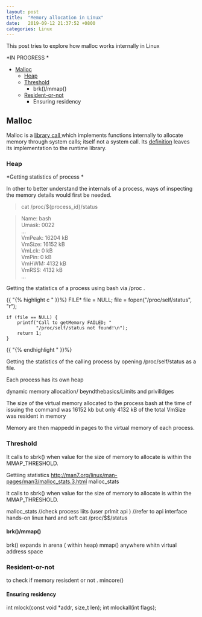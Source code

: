 ```yaml
---
layout: post
title:  "Memory allocation in Linux"
date:   2019-09-12 21:37:52 +0800
categories: Linux
---
```


This post tries to explore how malloc works internally in Linux

*IN PROGRESS *

* [Malloc](#Malloc)
  - [Heap](#Heap)
  - [Threshold](#Threshold)
    - brk()/mmap()
  - [Resident-or-not](#Resident-or-not)
    - Ensuring residency 

## Malloc

Malloc is a  [ library call ](https://www.humblec.com/who-told-malloc-is-a-system-call/) which implements functions internally to allocate memory through system calls; itself
not a system call. 
Its [definition](https://pubs.opengroup.org/onlinepubs/009695399/functions/malloc.html) leaves its implementation to the runtime library.



### Heap


*Getting statistics of process *

In other to better understand the internals of a process, ways of inspecting the memory details would first be needed.

> cat /proc/${process_id}/status

>Name:   bash\
>Umask:  0022\
> ...\
>VmPeak:    16204 kB\
>VmSize:    16152 kB\
>VmLck:         0 kB\
>VmPin:         0 kB\
>VmHWM:      4132 kB\
>VmRSS:      4132 kB\
> ...

Getting the statistics of a process using bash via /proc . 

{{ "{% highlight c " }}%}
	FILE* file = NULL;
	file = fopen("/proc/self/status", "r");
	
	if (file == NULL) {
		printf("Call to getMemory FAILED; "
			   "/proc/self/status not found!\n");
		return 1;
	}
{{ "{% endhighlight " }}%}

Getting the statistics of the calling process by opening  /proc/self/status as a file. 



Each process has its own heap



dynamic memory allocaition/ beyndthebasics/Limits and privilldges 

The size of the virtual memory allocated to the process bash at the time of issuing the command was 16152 kb
but only 4132 kB of the total VmSize was resident in memory



Memory are then mappedd in pages to the virtual memory of each process.

### Threshold


It calls to sbrk() when value for the size of memory to allocate is within the MMAP_THRESHOLD.

Gettiing statistics 
http://man7.org/linux/man-pages/man3/malloc_stats.3.html
malloc_stats

It calls to sbrk() when value for the size of memory to allocate is within the MMAP_THRESHOLD.

malloc_stats
//check process liits
(user prlmit api ) //refer to api interface hands-on linux hard and soft 
cat /proc/$$/status


#### brk()/mmap()

brk() expands in arena ( within heap)
mmap() anywhere whitn virtual address space


### Resident-or-not

to check if memory resisdent or not . mincore()

#### Ensuring residency 
int mlock(const void *addr, size_t len);
int mlockall(int flags);


